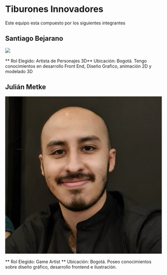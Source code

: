 # Tiburones Innovadores
Este equipo esta compuesto por los siguientes integrantes

## Santiago Bejarano 

<img src="https://github.com/user-attachments/assets/2901283c-3339-4bc8-96f5-c201f7ee6c6c" width="150">

** Rol Elegido: Artista de Personajes 3D**
Ubicación: Bogotá. Tengo conocimientos en desarrollo Front End, Diseño Grafico, animación 2D y modelado 3D

## Julián Metke

<img src="https://github.com/TheTaker17/PPV2025/blob/6633dad6a189ce16837912ab49aa89f26b4cf0f9/Imgaen%20Personal.jpeg" witdh ="100">

** Rol Elegido: Game Artist **
Ubicación: Bogotá. Poseo conocimientos sobre diseño gráfico, desarrollo frontend e ilustración. 